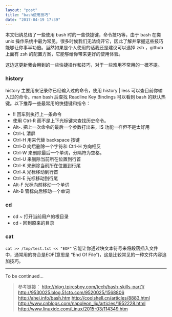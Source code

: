```yaml
---
layout: "post"
title: "bash使用技巧"
date: "2017-04-19 17:39"
---
```


本文归纳总结了一些使用 bash 时的一些快捷键，命令技巧等，由于 bash 在类 unix 操作系统中最为常见，很多时候我们无法绕开它，因此了解并掌握这些技巧能够让你事半功倍。当然如果是个人使用的话我还是建议可以选择 zsh ，github 上面有 zsh 的配置方案，它能够给你带来更好的使用体验。

这边这更新我会用到的一些快捷操作和技巧，对于一些难用不常用的一概不提。

<!-- more -->

### history 

history 主要用来记录你已经输入过的命令，使用 history | less 可以查目前你输入过的命令。man bash 后查找 Readline Key Bindings 可以看到 bash 的默认热键。以下推荐一些最常用的快捷键和指令：
- !! 回车则执行上一条命令
- 使用 Ctrl-R 而不是上下光标键来查找历史命令。
- Alt-. 把上一次命令的最后一个参数打出来，!$ 功能一样但不是太好用
- Ctrl-L 清屏
- Ctrl-H 用来代替 backspace 按键
- Ctrl-D 向后删除一个字符和 Ctrl-H 方向相反
- Ctrl-W 来删除最后一个单词，分隔符为空格。
- Ctrl-U 来删除当前所在位置到行首
- Ctrl-K 来删除当前所在位置到行尾
- Ctrl-A 光标移动到行首
- Ctrl-E 光标移动到行尾
- Alt-F 光标向前移动一个单词
- Alt-B 管标向后移动一个单词

### cd

- cd ~ 打开当前用户的根目录
- cd - 回到原来的目录

### cat

`cat >> /tmp/test.txt << "EOF"` 它能让你通过块文本符号来将段落插入文件中，通常用的符合是EOF(意思是 “End Of File”)，这是比较常见的一种文件内容追加技巧。


***

To be continued...


> 参考链接：
> http://blog.tpircsboy.com/tech/bash-skills-part1/
> http://9530025.blog.51cto.com/9520025/1568806
> http://ahei.info/bash.htm
> http://coolshell.cn/articles/8883.html
> http://www.cnblogs.com/napoleon_liu/articles/1952228.html
> http://www.linuxidc.com/Linux/2015-03/114349.htm
